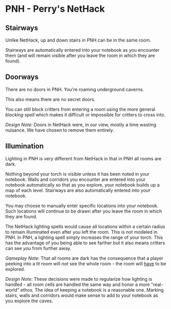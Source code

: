 # PNH - Perry's NetHack

## Stairways

Unlike NetHack, up and down stairs in PNH can be in the same room.

Stairways are automatically entered into your notebook as you
encounter them (and will remain visible after you leave the room
in which they are found).

## Doorways

There are no doors in PNH. You're roaming underground caverns.

This also means there are no secret doors.

You can still block critters from entering a room using the more general
*blocking spell* which makes it difficult or impossible for critters to
cross into.

*Design Note:* Doors in NetHack were, in our view, mostly a time
wasting nuisance. We have chosen to remove them entirely.

## Illumination

Lighting in PNH is very different from NetHack in that in PNH all rooms
are dark.

Nothing beyond your torch is visible unless it has been noted
in your notebook. Walls and corridors you encounter are entered into
your notebook automatically so that as you explore, your notebook builds
up a map of each level. Stairways are also automatically entered into
your notebook.

You may choose to manually enter specific locations into your notebook.
Such locations will continue to be drawn after you leave the room in
which they are found.

The NetHack lighting spells would cause all locations within a certain
radius to remain illuminated even after you left the room. This is not
modeled in PNH. In PNH, a lighting spell simply increases the range of
your torch. This has the advantage of you being able to see farther but
it also means critters can see *you* from further away.

*Gameplay Note:* That all rooms are dark has the consequence that a
player peeking into a lit room will *not* see the whole room - the
room will <u>have</u> to be explored.

*Design Note:* These decisions were made to regularize how lighting
is handled - all room cells are handled the same way and honor a more
"real-world" ethos. The idea of keeping a notebook is a reasonable one.
Marking stairs, walls and corridors would make sense to add to your
notebook as you explore the caves.
